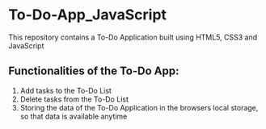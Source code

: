 # To-Do-App_JavaScript
This repository contains a To-Do Application built using HTML5, CSS3 and JavaScript

## Functionalities of the To-Do App:
1. Add tasks to the To-Do List
2. Delete tasks from the To-Do List
3. Storing the data of the To-Do Application in the browsers local storage, so that data is available anytime 
